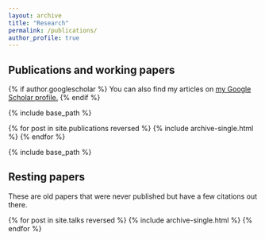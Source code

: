 ```yaml
---
layout: archive
title: "Research"
permalink: /publications/
author_profile: true
---
```


## Publications and working papers

{% if author.googlescholar %}
  You can also find my articles on <u><a href="{{author.googlescholar}}">my Google Scholar profile</a>.</u>
{% endif %}

{% include base_path %}

{% for post in site.publications reversed %}
  {% include archive-single.html %}
{% endfor %}

{% include base_path %}

## Resting papers

These are old papers that were never published but have a few
citations out there.

{% for post in site.talks reversed %}
  {% include archive-single.html %}
{% endfor %}
